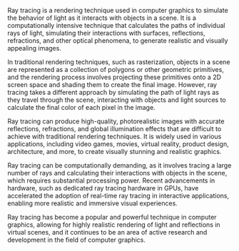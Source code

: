 Ray tracing is a rendering technique used in computer graphics to simulate the behavior of light as it interacts with objects in a scene. It is a computationally intensive technique that calculates the paths of individual rays of light, simulating their interactions with surfaces, reflections, refractions, and other optical phenomena, to generate realistic and visually appealing images.

In traditional rendering techniques, such as rasterization, objects in a scene are represented as a collection of polygons or other geometric primitives, and the rendering process involves projecting these primitives onto a 2D screen space and shading them to create the final image. However, ray tracing takes a different approach by simulating the path of light rays as they travel through the scene, interacting with objects and light sources to calculate the final color of each pixel in the image.

Ray tracing can produce high-quality, photorealistic images with accurate reflections, refractions, and global illumination effects that are difficult to achieve with traditional rendering techniques. It is widely used in various applications, including video games, movies, virtual reality, product design, architecture, and more, to create visually stunning and realistic graphics.

Ray tracing can be computationally demanding, as it involves tracing a large number of rays and calculating their interactions with objects in the scene, which requires substantial processing power. Recent advancements in hardware, such as dedicated ray tracing hardware in GPUs, have accelerated the adoption of real-time ray tracing in interactive applications, enabling more realistic and immersive visual experiences.

Ray tracing has become a popular and powerful technique in computer graphics, allowing for highly realistic rendering of light and reflections in virtual scenes, and it continues to be an area of active research and development in the field of computer graphics.